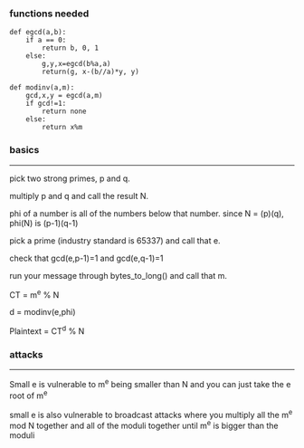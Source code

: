 ### functions needed
```
def egcd(a,b):
	if a == 0:
		return b, 0, 1
	else:
		g,y,x=egcd(b%a,a)
		return(g, x-(b//a)*y, y)

def modinv(a,m):
	gcd,x,y = egcd(a,m)
	if gcd!=1:
		return none
	else:
		return x%m
```
### basics
-----
pick two strong primes, p and q.

multiply p and q and call the result N.

phi of a number is all of the numbers below that number. since N = (p)(q), phi(N) is (p-1)(q-1)

pick a prime (industry standard is 65337) and call that e.

check that gcd(e,p-1)=1 and gcd(e,q-1)=1

run your message through bytes_to_long() and call that m.

CT = m<sup>e</sup> % N

d = modinv(e,phi)

Plaintext = CT<sup>d</sup> % N
### attacks
---------
Small e is vulnerable to m<sup>e</sup> being smaller than N and you can just take the e root of m<sup>e</sup>

small e is also vulnerable to broadcast attacks where you multiply all the m<sup>e</sup> mod N together and all of the moduli together until m<sup>e</sup> is bigger than the moduli
